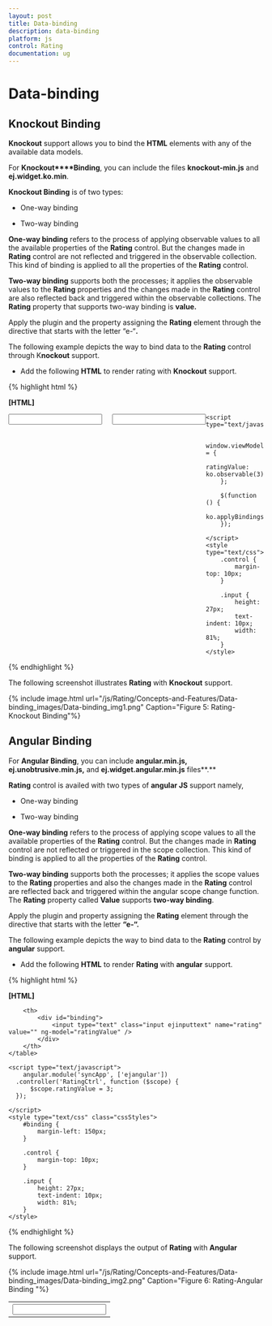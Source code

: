 ```yaml
---
layout: post
title: Data-binding
description: data-binding
platform: js
control: Rating
documentation: ug
---
```


# Data-binding

## Knockout Binding

**Knockout** support allows you to bind the **HTML** elements with any of the available data models.

For **Knockout****Binding**, you can include the files **knockout-min.js** and **ej.widget.ko.min**.

**Knockout Binding** is of two types:

* One-way binding

* Two-way binding

**One-way binding** refers to the process of applying observable values to all the available properties of the **Rating** control. But the changes made in **Rating** control are not reflected and triggered in the observable collection. This kind of binding is applied to all the properties of the **Rating** control.

**Two-way binding** supports both the processes; it applies the observable values to the **Rating** properties and the changes made in the **Rating** control are also reflected back and triggered within the observable collections. The **Rating** property that supports two-way binding is **value.**

Apply the plugin and the property assigning the **Rating** element through the directive that starts with the letter “e-“**.** 

The following example depicts the way to bind data to the **Rating** control through K**nockout** support.

* Add the following **HTML** to render rating with **Knockout** support.

{% highlight html %}

**[HTML]**

<!DOCTYPE html>
<html xmlns="http://www.w3.org/1999/xhtml">
<head>
    <link href="http://cdn.syncfusion.com/13.1.0.21/js/web/flat-azure/ej.web.all.min.css" rel="stylesheet" />
    <script src="http://cdn.syncfusion.com/js/assets/external/jquery-1.10.2.min.js"></script>
    <script src="http://cdn.syncfusion.com/js/assets/external/jquery.globalize.min.js"> </script>
    <script src="http://cdn.syncfusion.com/js/assets/external/jquery.easing.1.3.min.js"> </script>
    <script src="http://cdn.syncfusion.com/js/assets/external/knockout.min.js"></script>
    <script src="http://cdn.syncfusion.com/13.1.0.21/js/web/ej.web.all.min.js"> </script>
    <script src="http://cdn.syncfusion.com/13.1.0.21/js/ej.widget.ko.min.js"></script>
</head>
<body>
    <div class="control" style="float: left">
        <div class="ctrllabel"></div>
        <input id="apiRating" type="text" class="rating" data-bind="ejRating: { value: ratingValue, width: '161px', precision: 'exact' }" />
    </div>
    <div class="control" style="float: left; margin-left: 20px; height: 30px">
        <div class="ctrllabel"></div>
        <input type="text" name="rating" class="input ejinputtext" value="" data-bind="value: ratingValue" />
    </div>

    <script type="text/javascript">

        window.viewModel = {
            ratingValue: ko.observable(3),
        };

        $(function () {
            ko.applyBindings(viewModel);
        });

    </script>
    <style type="text/css">
        .control {
            margin-top: 10px;
        }

        .input {
            height: 27px;
            text-indent: 10px;
            width: 81%;
        }
    </style>
</body>
</html>




{% endhighlight %}





The following screenshot illustrates **Rating** with **Knockout** support.



{% include image.html url="/js/Rating/Concepts-and-Features/Data-binding_images/Data-binding_img1.png" Caption="Figure 5: Rating-Knockout Binding"%}

## Angular Binding

For **Angular Binding**, you can include **angular.min.js, ej.unobtrusive.min.js,** and **ej.widget.angular.min.js** files**.**

**Rating** control is availed with two types of **angular JS** support namely, 

* One-way binding

* Two-way binding 

**One-way binding** refers to the process of applying scope values to all the available properties of the **Rating** control. But the changes made in **Rating** control are not reflected or triggered in the scope collection. This kind of binding is applied to all the properties of the **Rating** control.

**Two-way binding** supports both the processes; it applies the scope values to the **Rating** properties and also the changes made in the **Rating** control are reflected back and triggered within the angular scope change function. The **Rating** property called **Value** supports **two-way binding**.

Apply the plugin and property assigning the **Rating** element through the directive that starts with the letter **“e-“.** 

The following example depicts the way to bind data to the **Rating** control by **angular** support.

* Add the following **HTML** to render **Rating** with **angular** support.

{% highlight html %}

**[HTML]**
<!doctype html>
<html xmlns="http://www.w3.org/1999/xhtml" ng-app="syncApp">
<head>
    <title>Essential Studio for JavaScript :  Angular</title>
    <!-- style sheet for default theme(flat azure) -->
    <link href="http://cdn.syncfusion.com/13.1.0.21/js/web/flat-azure/ej.web.all.min.css" rel="stylesheet" />
    <!--scripts-->
    <script src="http://cdn.syncfusion.com/js/assets/external/jquery-1.10.2.min.js"> </script>
    <script src="http://cdn.syncfusion.com/js/assets/external/jquery.globalize.min.js"></script>
    <script src="http://cdn.syncfusion.com/js/assets/external/jquery.easing.1.3.min.js"> </script>
    <script src="http://cdn.syncfusion.com/js/assets/external/angular.min.js"> </script>
    <script src="http://cdn.syncfusion.com/13.1.0.21/js/web/ej.web.all.min.js"></script>
    <script src="http://cdn.syncfusion.com/13.1.0.21/js/ej.widget.angular.min.js"></script>
</head>
<body ng-controller="RatingCtrl">
    <table>
        <th>
            <div id="control">
                <input id="apiRating" type="text" class="rating" ej-rating e-value="ratingValue">
            </div>
        </th>

        <th>
            <div id="binding">
                <input type="text" class="input ejinputtext" name="rating" value="" ng-model="ratingValue" />
            </div>
        </th>
    </table>

    <script type="text/javascript">
        angular.module('syncApp', ['ejangular'])
      .controller('RatingCtrl', function ($scope) {
          $scope.ratingValue = 3;
      });

    </script>
    <style type="text/css" class="cssStyles">
        #binding {
            margin-left: 150px;
        }

        .control {
            margin-top: 10px;
        }

        .input {
            height: 27px;
            text-indent: 10px;
            width: 81%;
        }
    </style>
</body>
</html>




{% endhighlight %}







The following screenshot displays the output of **Rating** with **Angular** support.



{% include image.html url="/js/Rating/Concepts-and-Features/Data-binding_images/Data-binding_img2.png" Caption="Figure 6: Rating-Angular Binding "%}

